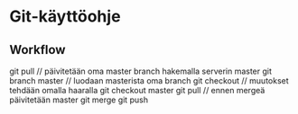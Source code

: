 # Git-käyttöohje

## Workflow

git pull // päivitetään oma master branch hakemalla serverin master
git branch <omahaara> master // luodaan masterista oma branch
git checkout <omahaara> // muutokset tehdään omalla haaralla
git checkout master
git pull // ennen mergeä päivitetään master
git merge <omahaara>
git push